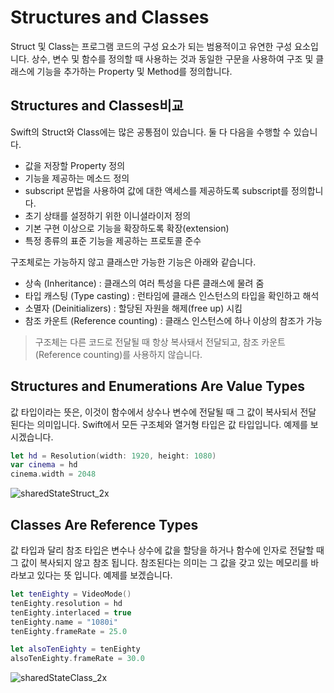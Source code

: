 # Structures and Classes

Struct 및 Class는 프로그램 코드의 구성 요소가 되는 범용적이고 유연한 구성 요소입니다. 상수, 변수 및 함수를 정의할 때 사용하는 것과 동일한 구문을 사용하여 구조 및 클래스에 기능을 추가하는 Property 및 Method를 정의합니다.

## Structures and Classes비교
Swift의 Struct와 Class에는 많은 공통점이 있습니다. 둘 다 다음을 수행할 수 있습니다.
* 값을 저장할 Property 정의
* 기능을 제공하는 메소드 정의
* subscript 문법을 사용하여 값에 대한 액세스를 제공하도록 subscript를 정의합니다.
* 초기 상태를 설정하기 위한 이니셜라이저 정의
* 기본 구현 이상으로 기능을 확장하도록 확장(extension)
* 특정 종류의 표준 기능을 제공하는 프로토콜 준수

구조체로는 가능하지 않고 클래스만 가능한 기능은 아래와 같습니다.
* 상속 (Inheritance) : 클래스의 여러 특성을 다른 클래스에 물려 줌
* 타입 캐스팅 (Type casting) : 런타임에 클래스 인스턴스의 타입을 확인하고 해석
* 소멸자 (Deinitializers) : 할당된 자원을 해제(free up) 시킴
* 참조 카운트 (Reference counting) : 클래스 인스턴스에 하나 이상의 참조가 가능

> 구조체는 다른 코드로 전달될 때 항상 복사돼서 전달되고, 참조 카운트(Reference counting)를 사용하지 않습니다.

## Structures and Enumerations Are Value Types

값 타입이라는 뜻은, 이것이 함수에서 상수나 변수에 전달될 때 그 값이 복사되서 전달 된다는 의미입니다. Swift에서 모든 구조체와 열거형 타입은 값 타입입니다. 예제를 보시겠습니다.

```Swift
let hd = Resolution(width: 1920, height: 1080)
var cinema = hd
cinema.width = 2048

```
![sharedStateStruct_2x](https://user-images.githubusercontent.com/83381672/178515128-b1717d91-aebf-4269-a3f7-d2220f01e305.png)

## Classes Are Reference Types
값 타입과 달리 참조 타입은 변수나 상수에 값을 할당을 하거나 함수에 인자로 전달할 때 그 값이 복사되지 않고 참조 됩니다. 참조된다는 의미는 그 값을 갖고 있는 메모리를 바라보고 있다는 뜻 입니다. 예제를 보겠습니다.

```Swift
let tenEighty = VideoMode()
tenEighty.resolution = hd
tenEighty.interlaced = true
tenEighty.name = "1080i"
tenEighty.frameRate = 25.0

let alsoTenEighty = tenEighty
alsoTenEighty.frameRate = 30.0
```
![sharedStateClass_2x](https://user-images.githubusercontent.com/83381672/178515232-f10a9407-6f5c-49b9-894b-5b502f45f0bf.png)

